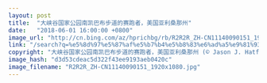 ```yaml
---
layout: post
title:  "大峡谷国家公园南凯巴布步道的赛跑者，美国亚利桑那州"
date:   "2018-06-01 16:00:00 +0800"
image_url: "http://cn.bing.com/az/hprichbg/rb/R2R2R_ZH-CN11140090151_1920x1080.jpg"
link: "/search?q=%e5%8d%97%e5%87%af%e5%b7%b4%e5%b8%83%e6%ad%a5%e9%81%93&form=hpcapt&mkt=zh-cn"
copyright: "大峡谷国家公园南凯巴布步道的赛跑者，美国亚利桑那州 (© Jason J. Hatfield/Tandem Stills + Motion)"
image_hash: "d3d53cdeac5d322f43ee9193aeb0420c"
image_filename: "R2R2R_ZH-CN11140090151_1920x1080.jpg"
---
```

